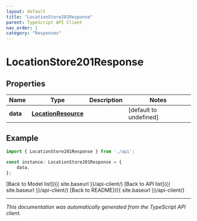 ```yaml
---
layout: default
title: "LocationStore201Response"
parent: TypeScript API Client
nav_order: 1
category: "Responses"
---
```


# LocationStore201Response


## Properties

Name | Type | Description | Notes
------------ | ------------- | ------------- | -------------
**data** | [**LocationResource**](LocationResource.md) |  | [default to undefined]

## Example

```typescript
import { LocationStore201Response } from './api';

const instance: LocationStore201Response = {
    data,
};
```

[Back to Model list]({{ site.baseurl }}/api-client/) [Back to API list]({{ site.baseurl }}/api-client/) [Back to README]({{ site.baseurl }}/api-client/)


---

*This documentation was automatically generated from the TypeScript API client.*
